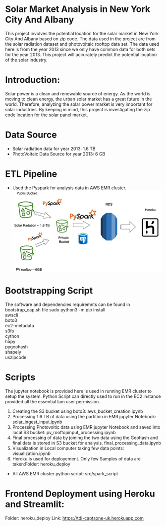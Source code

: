 # Solar Market Analysis in New York City And Albany
This project involves the potential location for the solar market in New York City And Albany based on zip code. The data used in the project are from the solar radiation dataset and photovoltaic rooftop data set. The data used here is from the year 2013 since we only have common data for both sets for the year 2013. This project will accurately predict the potential location of the solar industry.

# Introduction: 
Solar power is a clean and renewable source of energy. As the world is moving to clean energy, the urban solar market has a great future in the world. Therefore, analyzing the solar power market is very important for solar industries. By keeping in mind, this project is investigating the zip code location for the solar panel market.

# Data Source 
- Solar radiation data for year 2013: 1.6 TB
- PhotoVoltaic Data Source for year 2013: 6 GB

# ETL Pipeline
- Used the Pyspark for analysis data in AWS EMR cluster.
![alt text](https://github.com/umeshkhaniya/TDI_Captsone_project/blob/main/image/captsone_sketch.jpg)


# Bootstrapping Script
The software and dependencies requiremnts can be found in bootstrap_cap.sh file
 sudo python3 -m pip install \
  awscli \
 boto3 \
 ec2-metadata \
 s3fs \
 cython \
 h5py \
 pygeohash \
 shapely \
 uszipcode

# Scripts
The jupyter notebook is provided here is used  in running  EMR cluster to setup the system.
Python Script can directly used to run in the EC2 instance provided all the essential Iam user permission.
1. Creating the S3 bucket using boto3: aws_bucket_creation.ipynb
2. Processing 1.6 TB of data using the partition in EMR jupyter Notebook: solar_ingest_input.ipynb
3. Processing Photovoltic data using EMR jupyter Notebook and saved into local S3 bucket: pv_rooftopinput_processing.ipynb
4. Final processing of data by joining the two data using the Geohash and final data is stored in S3 bucket for analysis. final_processing_data.ipynb
5. Visualization in Local computer taking few data points: visualization.ipynb
6. Heroku is used for deployement. Only few Samples of data are taken:Folder: heroku_deploy
- All AWS EMR cluster python script: src/spark_script

# Frontend Deployment using Heroku and Streamlit: 
Folder: heroku_deploy
Link: https://tdi-captsone-uk.herokuapp.com


